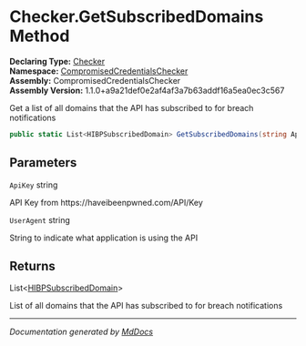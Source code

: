 ﻿<!--  
  <auto-generated>   
    The contents of this file were generated by a tool.  
    Changes to this file may be list if the file is regenerated  
  </auto-generated>   
-->

# Checker.GetSubscribedDomains Method

**Declaring Type:** [Checker](../index.md)  
**Namespace:** [CompromisedCredentialsChecker](../../index.md)  
**Assembly:** CompromisedCredentialsChecker  
**Assembly Version:** 1.1.0+a9a21def0e2af4af3a7b63addf16a5ea0ec3c567

Get a list of all domains that the API has subscribed to for breach notifications

```csharp
public static List<HIBPSubscribedDomain> GetSubscribedDomains(string ApiKey, string UserAgent);
```

## Parameters

`ApiKey`  string

API Key from https:\/\/haveibeenpwned.com\/API\/Key

`UserAgent`  string

String to indicate what application is using the API

## Returns

List\<[HIBPSubscribedDomain](../../HIBPSubscribedDomain/index.md)\>

List of all domains that the API has subscribed to for breach notifications

___

*Documentation generated by [MdDocs](https://github.com/ap0llo/mddocs)*
